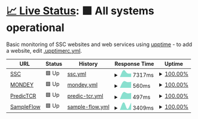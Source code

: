 # [📈 Live Status](https://lkeegan.github.io/monitoring): <!--live status--> **🟩 All systems operational**

Basic monitoring of SSC websites and web services using [upptime](https://github.com/upptime) - to add a website, edit [.upptimerc.yml](.upptimerc.yml).

<!--start: status pages-->
<!-- This summary is generated by Upptime (https://github.com/upptime/upptime) -->
<!-- Do not edit this manually, your changes will be overwritten -->
<!-- prettier-ignore -->
| URL | Status | History | Response Time | Uptime |
| --- | ------ | ------- | ------------- | ------ |
| <img alt="" src="https://icons.duckduckgo.com/ip3/ssc.uni-heidelberg.de.ico" height="13"> [SSC](https://ssc.uni-heidelberg.de) | 🟩 Up | [ssc.yml](https://github.com/lkeegan/monitoring/commits/HEAD/history/ssc.yml) | <details><summary><img alt="Response time graph" src="./graphs/ssc/response-time-week.png" height="20"> 7317ms</summary><br><a href="https://lkeegan.github.io/monitoring/history/ssc"><img alt="Response time 7317" src="https://img.shields.io/endpoint?url=https%3A%2F%2Fraw.githubusercontent.com%2Flkeegan%2Fmonitoring%2FHEAD%2Fapi%2Fssc%2Fresponse-time.json"></a><br><a href="https://lkeegan.github.io/monitoring/history/ssc"><img alt="24-hour response time 7317" src="https://img.shields.io/endpoint?url=https%3A%2F%2Fraw.githubusercontent.com%2Flkeegan%2Fmonitoring%2FHEAD%2Fapi%2Fssc%2Fresponse-time-day.json"></a><br><a href="https://lkeegan.github.io/monitoring/history/ssc"><img alt="7-day response time 7317" src="https://img.shields.io/endpoint?url=https%3A%2F%2Fraw.githubusercontent.com%2Flkeegan%2Fmonitoring%2FHEAD%2Fapi%2Fssc%2Fresponse-time-week.json"></a><br><a href="https://lkeegan.github.io/monitoring/history/ssc"><img alt="30-day response time 7317" src="https://img.shields.io/endpoint?url=https%3A%2F%2Fraw.githubusercontent.com%2Flkeegan%2Fmonitoring%2FHEAD%2Fapi%2Fssc%2Fresponse-time-month.json"></a><br><a href="https://lkeegan.github.io/monitoring/history/ssc"><img alt="1-year response time 7317" src="https://img.shields.io/endpoint?url=https%3A%2F%2Fraw.githubusercontent.com%2Flkeegan%2Fmonitoring%2FHEAD%2Fapi%2Fssc%2Fresponse-time-year.json"></a></details> | <details><summary><a href="https://lkeegan.github.io/monitoring/history/ssc">100.00%</a></summary><a href="https://lkeegan.github.io/monitoring/history/ssc"><img alt="All-time uptime 100.00%" src="https://img.shields.io/endpoint?url=https%3A%2F%2Fraw.githubusercontent.com%2Flkeegan%2Fmonitoring%2FHEAD%2Fapi%2Fssc%2Fuptime.json"></a><br><a href="https://lkeegan.github.io/monitoring/history/ssc"><img alt="24-hour uptime 100.00%" src="https://img.shields.io/endpoint?url=https%3A%2F%2Fraw.githubusercontent.com%2Flkeegan%2Fmonitoring%2FHEAD%2Fapi%2Fssc%2Fuptime-day.json"></a><br><a href="https://lkeegan.github.io/monitoring/history/ssc"><img alt="7-day uptime 100.00%" src="https://img.shields.io/endpoint?url=https%3A%2F%2Fraw.githubusercontent.com%2Flkeegan%2Fmonitoring%2FHEAD%2Fapi%2Fssc%2Fuptime-week.json"></a><br><a href="https://lkeegan.github.io/monitoring/history/ssc"><img alt="30-day uptime 100.00%" src="https://img.shields.io/endpoint?url=https%3A%2F%2Fraw.githubusercontent.com%2Flkeegan%2Fmonitoring%2FHEAD%2Fapi%2Fssc%2Fuptime-month.json"></a><br><a href="https://lkeegan.github.io/monitoring/history/ssc"><img alt="1-year uptime 100.00%" src="https://img.shields.io/endpoint?url=https%3A%2F%2Fraw.githubusercontent.com%2Flkeegan%2Fmonitoring%2FHEAD%2Fapi%2Fssc%2Fuptime-year.json"></a></details>
| <img alt="" src="https://icons.duckduckgo.com/ip3/mondey.de.ico" height="13"> [MONDEY](https://mondey.de) | 🟩 Up | [mondey.yml](https://github.com/lkeegan/monitoring/commits/HEAD/history/mondey.yml) | <details><summary><img alt="Response time graph" src="./graphs/mondey/response-time-week.png" height="20"> 560ms</summary><br><a href="https://lkeegan.github.io/monitoring/history/mondey"><img alt="Response time 560" src="https://img.shields.io/endpoint?url=https%3A%2F%2Fraw.githubusercontent.com%2Flkeegan%2Fmonitoring%2FHEAD%2Fapi%2Fmondey%2Fresponse-time.json"></a><br><a href="https://lkeegan.github.io/monitoring/history/mondey"><img alt="24-hour response time 560" src="https://img.shields.io/endpoint?url=https%3A%2F%2Fraw.githubusercontent.com%2Flkeegan%2Fmonitoring%2FHEAD%2Fapi%2Fmondey%2Fresponse-time-day.json"></a><br><a href="https://lkeegan.github.io/monitoring/history/mondey"><img alt="7-day response time 560" src="https://img.shields.io/endpoint?url=https%3A%2F%2Fraw.githubusercontent.com%2Flkeegan%2Fmonitoring%2FHEAD%2Fapi%2Fmondey%2Fresponse-time-week.json"></a><br><a href="https://lkeegan.github.io/monitoring/history/mondey"><img alt="30-day response time 560" src="https://img.shields.io/endpoint?url=https%3A%2F%2Fraw.githubusercontent.com%2Flkeegan%2Fmonitoring%2FHEAD%2Fapi%2Fmondey%2Fresponse-time-month.json"></a><br><a href="https://lkeegan.github.io/monitoring/history/mondey"><img alt="1-year response time 560" src="https://img.shields.io/endpoint?url=https%3A%2F%2Fraw.githubusercontent.com%2Flkeegan%2Fmonitoring%2FHEAD%2Fapi%2Fmondey%2Fresponse-time-year.json"></a></details> | <details><summary><a href="https://lkeegan.github.io/monitoring/history/mondey">100.00%</a></summary><a href="https://lkeegan.github.io/monitoring/history/mondey"><img alt="All-time uptime 100.00%" src="https://img.shields.io/endpoint?url=https%3A%2F%2Fraw.githubusercontent.com%2Flkeegan%2Fmonitoring%2FHEAD%2Fapi%2Fmondey%2Fuptime.json"></a><br><a href="https://lkeegan.github.io/monitoring/history/mondey"><img alt="24-hour uptime 100.00%" src="https://img.shields.io/endpoint?url=https%3A%2F%2Fraw.githubusercontent.com%2Flkeegan%2Fmonitoring%2FHEAD%2Fapi%2Fmondey%2Fuptime-day.json"></a><br><a href="https://lkeegan.github.io/monitoring/history/mondey"><img alt="7-day uptime 100.00%" src="https://img.shields.io/endpoint?url=https%3A%2F%2Fraw.githubusercontent.com%2Flkeegan%2Fmonitoring%2FHEAD%2Fapi%2Fmondey%2Fuptime-week.json"></a><br><a href="https://lkeegan.github.io/monitoring/history/mondey"><img alt="30-day uptime 100.00%" src="https://img.shields.io/endpoint?url=https%3A%2F%2Fraw.githubusercontent.com%2Flkeegan%2Fmonitoring%2FHEAD%2Fapi%2Fmondey%2Fuptime-month.json"></a><br><a href="https://lkeegan.github.io/monitoring/history/mondey"><img alt="1-year uptime 100.00%" src="https://img.shields.io/endpoint?url=https%3A%2F%2Fraw.githubusercontent.com%2Flkeegan%2Fmonitoring%2FHEAD%2Fapi%2Fmondey%2Fuptime-year.json"></a></details>
| <img alt="" src="https://icons.duckduckgo.com/ip3/predictcr.com.ico" height="13"> [PredicTCR](https://predictcr.com) | 🟩 Up | [predic-tcr.yml](https://github.com/lkeegan/monitoring/commits/HEAD/history/predic-tcr.yml) | <details><summary><img alt="Response time graph" src="./graphs/predic-tcr/response-time-week.png" height="20"> 497ms</summary><br><a href="https://lkeegan.github.io/monitoring/history/predic-tcr"><img alt="Response time 497" src="https://img.shields.io/endpoint?url=https%3A%2F%2Fraw.githubusercontent.com%2Flkeegan%2Fmonitoring%2FHEAD%2Fapi%2Fpredic-tcr%2Fresponse-time.json"></a><br><a href="https://lkeegan.github.io/monitoring/history/predic-tcr"><img alt="24-hour response time 497" src="https://img.shields.io/endpoint?url=https%3A%2F%2Fraw.githubusercontent.com%2Flkeegan%2Fmonitoring%2FHEAD%2Fapi%2Fpredic-tcr%2Fresponse-time-day.json"></a><br><a href="https://lkeegan.github.io/monitoring/history/predic-tcr"><img alt="7-day response time 497" src="https://img.shields.io/endpoint?url=https%3A%2F%2Fraw.githubusercontent.com%2Flkeegan%2Fmonitoring%2FHEAD%2Fapi%2Fpredic-tcr%2Fresponse-time-week.json"></a><br><a href="https://lkeegan.github.io/monitoring/history/predic-tcr"><img alt="30-day response time 497" src="https://img.shields.io/endpoint?url=https%3A%2F%2Fraw.githubusercontent.com%2Flkeegan%2Fmonitoring%2FHEAD%2Fapi%2Fpredic-tcr%2Fresponse-time-month.json"></a><br><a href="https://lkeegan.github.io/monitoring/history/predic-tcr"><img alt="1-year response time 497" src="https://img.shields.io/endpoint?url=https%3A%2F%2Fraw.githubusercontent.com%2Flkeegan%2Fmonitoring%2FHEAD%2Fapi%2Fpredic-tcr%2Fresponse-time-year.json"></a></details> | <details><summary><a href="https://lkeegan.github.io/monitoring/history/predic-tcr">100.00%</a></summary><a href="https://lkeegan.github.io/monitoring/history/predic-tcr"><img alt="All-time uptime 100.00%" src="https://img.shields.io/endpoint?url=https%3A%2F%2Fraw.githubusercontent.com%2Flkeegan%2Fmonitoring%2FHEAD%2Fapi%2Fpredic-tcr%2Fuptime.json"></a><br><a href="https://lkeegan.github.io/monitoring/history/predic-tcr"><img alt="24-hour uptime 100.00%" src="https://img.shields.io/endpoint?url=https%3A%2F%2Fraw.githubusercontent.com%2Flkeegan%2Fmonitoring%2FHEAD%2Fapi%2Fpredic-tcr%2Fuptime-day.json"></a><br><a href="https://lkeegan.github.io/monitoring/history/predic-tcr"><img alt="7-day uptime 100.00%" src="https://img.shields.io/endpoint?url=https%3A%2F%2Fraw.githubusercontent.com%2Flkeegan%2Fmonitoring%2FHEAD%2Fapi%2Fpredic-tcr%2Fuptime-week.json"></a><br><a href="https://lkeegan.github.io/monitoring/history/predic-tcr"><img alt="30-day uptime 100.00%" src="https://img.shields.io/endpoint?url=https%3A%2F%2Fraw.githubusercontent.com%2Flkeegan%2Fmonitoring%2FHEAD%2Fapi%2Fpredic-tcr%2Fuptime-month.json"></a><br><a href="https://lkeegan.github.io/monitoring/history/predic-tcr"><img alt="1-year uptime 100.00%" src="https://img.shields.io/endpoint?url=https%3A%2F%2Fraw.githubusercontent.com%2Flkeegan%2Fmonitoring%2FHEAD%2Fapi%2Fpredic-tcr%2Fuptime-year.json"></a></details>
| <img alt="" src="https://icons.duckduckgo.com/ip3/circuitseq.iwr.uni-heidelberg.de.ico" height="13"> [SampleFlow](https://circuitseq.iwr.uni-heidelberg.de/) | 🟩 Up | [sample-flow.yml](https://github.com/lkeegan/monitoring/commits/HEAD/history/sample-flow.yml) | <details><summary><img alt="Response time graph" src="./graphs/sample-flow/response-time-week.png" height="20"> 3409ms</summary><br><a href="https://lkeegan.github.io/monitoring/history/sample-flow"><img alt="Response time 3409" src="https://img.shields.io/endpoint?url=https%3A%2F%2Fraw.githubusercontent.com%2Flkeegan%2Fmonitoring%2FHEAD%2Fapi%2Fsample-flow%2Fresponse-time.json"></a><br><a href="https://lkeegan.github.io/monitoring/history/sample-flow"><img alt="24-hour response time 3409" src="https://img.shields.io/endpoint?url=https%3A%2F%2Fraw.githubusercontent.com%2Flkeegan%2Fmonitoring%2FHEAD%2Fapi%2Fsample-flow%2Fresponse-time-day.json"></a><br><a href="https://lkeegan.github.io/monitoring/history/sample-flow"><img alt="7-day response time 3409" src="https://img.shields.io/endpoint?url=https%3A%2F%2Fraw.githubusercontent.com%2Flkeegan%2Fmonitoring%2FHEAD%2Fapi%2Fsample-flow%2Fresponse-time-week.json"></a><br><a href="https://lkeegan.github.io/monitoring/history/sample-flow"><img alt="30-day response time 3409" src="https://img.shields.io/endpoint?url=https%3A%2F%2Fraw.githubusercontent.com%2Flkeegan%2Fmonitoring%2FHEAD%2Fapi%2Fsample-flow%2Fresponse-time-month.json"></a><br><a href="https://lkeegan.github.io/monitoring/history/sample-flow"><img alt="1-year response time 3409" src="https://img.shields.io/endpoint?url=https%3A%2F%2Fraw.githubusercontent.com%2Flkeegan%2Fmonitoring%2FHEAD%2Fapi%2Fsample-flow%2Fresponse-time-year.json"></a></details> | <details><summary><a href="https://lkeegan.github.io/monitoring/history/sample-flow">100.00%</a></summary><a href="https://lkeegan.github.io/monitoring/history/sample-flow"><img alt="All-time uptime 100.00%" src="https://img.shields.io/endpoint?url=https%3A%2F%2Fraw.githubusercontent.com%2Flkeegan%2Fmonitoring%2FHEAD%2Fapi%2Fsample-flow%2Fuptime.json"></a><br><a href="https://lkeegan.github.io/monitoring/history/sample-flow"><img alt="24-hour uptime 100.00%" src="https://img.shields.io/endpoint?url=https%3A%2F%2Fraw.githubusercontent.com%2Flkeegan%2Fmonitoring%2FHEAD%2Fapi%2Fsample-flow%2Fuptime-day.json"></a><br><a href="https://lkeegan.github.io/monitoring/history/sample-flow"><img alt="7-day uptime 100.00%" src="https://img.shields.io/endpoint?url=https%3A%2F%2Fraw.githubusercontent.com%2Flkeegan%2Fmonitoring%2FHEAD%2Fapi%2Fsample-flow%2Fuptime-week.json"></a><br><a href="https://lkeegan.github.io/monitoring/history/sample-flow"><img alt="30-day uptime 100.00%" src="https://img.shields.io/endpoint?url=https%3A%2F%2Fraw.githubusercontent.com%2Flkeegan%2Fmonitoring%2FHEAD%2Fapi%2Fsample-flow%2Fuptime-month.json"></a><br><a href="https://lkeegan.github.io/monitoring/history/sample-flow"><img alt="1-year uptime 100.00%" src="https://img.shields.io/endpoint?url=https%3A%2F%2Fraw.githubusercontent.com%2Flkeegan%2Fmonitoring%2FHEAD%2Fapi%2Fsample-flow%2Fuptime-year.json"></a></details>

<!--end: status pages-->
